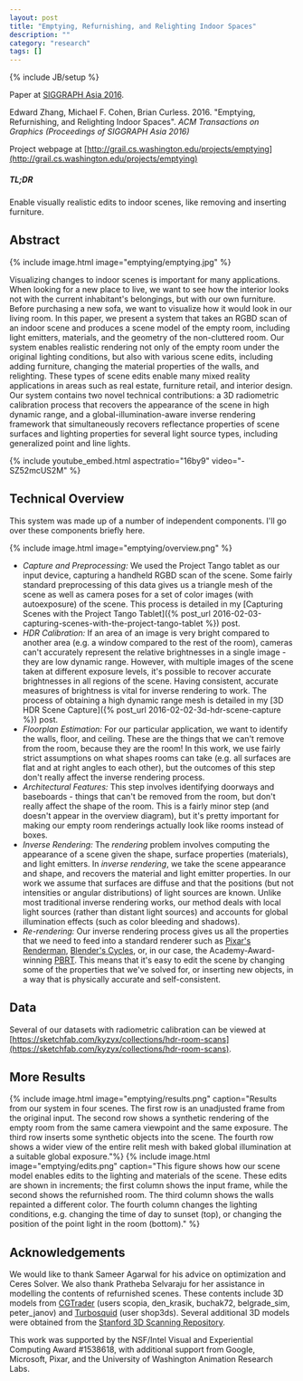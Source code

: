 ```yaml
---
layout: post
title: "Emptying, Refurnishing, and Relighting Indoor Spaces"
description: ""
category: "research"
tags: []
---
```

{% include JB/setup %}

Paper at [SIGGRAPH Asia 2016](https://sa2016.siggraph.org/).

Edward Zhang, Michael F. Cohen, Brian Curless. 2016. "Emptying, Refurnishing, and Relighting Indoor Spaces". <i>ACM Transactions on Graphics (Proceedings of SIGGRAPH Asia 2016)</i>

Project webpage at [http://grail.cs.washington.edu/projects/emptying](http://grail.cs.washington.edu/projects/emptying)

##### TL;DR #####
Enable visually realistic edits to indoor scenes, like removing and inserting furniture.

## Abstract ##

{% include image.html image="emptying/emptying.jpg" %}

Visualizing changes to indoor scenes is important for many applications.
When looking for a new
place to live, we want to see how the interior looks not with the
current inhabitant's belongings, but with our own furniture.
Before purchasing a new sofa,
we want to visualize how it would look in our living room.
In this paper, we present a system that takes an RGBD scan of an indoor scene
and produces a scene model of the empty room, including light emitters, materials,
and the geometry of the non-cluttered room. Our system enables realistic
rendering not only of the empty room under the original lighting conditions, but
also with various scene edits, including adding furniture, changing the
material properties of the walls, and relighting. These types of scene edits
enable many mixed reality applications in areas such as real estate, furniture
retail, and interior design. Our system contains two novel technical
contributions: a 3D radiometric calibration process that recovers the appearance
of the scene in high dynamic range, and a global-illumination-aware inverse
rendering framework that simultaneously recovers reflectance properties of
scene surfaces and lighting properties for several light source types,
including generalized point and line lights.

{% include youtube_embed.html aspectratio="16by9" video="-SZ52mcUS2M" %}

## Technical Overview ##
This system was made up of a number of independent components. I'll go over these components briefly here.

{% include image.html image="emptying/overview.png" %}
* *Capture and Preprocessing:* We used the Project Tango tablet as our input device, capturing a handheld RGBD scan of the scene. Some fairly standard preprocessing of this data gives us a triangle mesh of the scene as well as camera poses for a set of color images (with autoexposure) of the scene. This process is detailed in my [Capturing Scenes with the Project Tango Tablet]({% post_url 2016-02-03-capturing-scenes-with-the-project-tango-tablet %}) post.
* *HDR Calibration:* If an area of an image is very bright compared to another area (e.g. a window compared to the rest of the room), cameras can't accurately represent the relative brightnesses in a single image - they are low dynamic range. However, with multiple images of the scene taken at different exposure levels, it's possible to recover accurate brightnesses in all regions of the scene. Having consistent, accurate measures of brightness is vital for inverse rendering to work. The process of obtaining a high dynamic range mesh is detailed in my [3D HDR Scene Capture]({% post_url 2016-02-02-3d-hdr-scene-capture %}) post.
* *Floorplan Estimation:* For our particular application, we want to identify the walls, floor, and ceiling. These are the things that we can't remove from the room, because they are the room! In this work, we use fairly strict assumptions on what shapes rooms can take (e.g. all surfaces are flat and at right angles to each other), but the outcomes of this step don't really affect the inverse 
rendering process.
* *Architectural Features:* This step involves identifying doorways and baseboards - things that can't be removed from the room, but don't really affect the shape of the room. This is a fairly minor step (and doesn't appear in the overview diagram), but it's pretty important for making our empty room renderings actually look like rooms instead of boxes.
* *Inverse Rendering:* The _rendering_ problem involves computing the appearance of a scene given the shape, surface properties (materials), and light emitters. In _inverse rendering_, we take the scene appearance and shape, and recovers the material and light emitter properties. In our work we assume that surfaces are diffuse and that the positions (but not intensities or angular distributions) of light sources are known. Unlike most traditional inverse rendering works, our method deals with local light sources (rather than distant light sources) and accounts for global illumination effects (such as color bleeding and shadows).
* *Re-rendering:* Our inverse rendering process gives us all the properties that we need to feed into a standard renderer such as [Pixar's Renderman](https://renderman.pixar.com/view/renderman), [Blender's Cycles](https://www.blender.org/features/cycles/), or, in our case, the Academy-Award-winning [PBRT](http://www.pbrt.org/). This means that it's easy to edit the scene by changing some of the properties that we've solved for, or inserting new objects, in a way that is physically accurate and self-consistent.

## Data ##
Several of our datasets with radiometric calibration can be viewed at [https://sketchfab.com/kyzyx/collections/hdr-room-scans](https://sketchfab.com/kyzyx/collections/hdr-room-scans).

## More Results ##
{% include image.html image="emptying/results.png" caption="Results from our system in four scenes. The first row is an unadjusted frame from the original input. The second row shows a synthetic rendering of the empty room from the same camera viewpoint and the same exposure. The third row inserts some synthetic objects into the scene. The fourth row shows a wider view of the entire relit mesh with baked global illumination at a suitable global exposure."%}
{% include image.html image="emptying/edits.png" caption="This figure shows how our scene model enables edits to the lighting and materials of the scene. These edits are shown in increments; the first column shows the input frame, while the second shows the refurnished room. The third column shows the walls repainted a different color.  The fourth column changes the lighting conditions, e.g. changing the time of day to sunset (top), or changing the position of the point light in the room (bottom)." %}

## Acknowledgements ##
We would like to thank Sameer Agarwal for his advice on optimization and Ceres
Solver. We also thank Pratheba Selvaraju for her assistance in
modelling the contents of refurnished scenes. These contents include 3D models
from [CGTrader](https://www.cgtrader.com) (users scopia, den\_krasik, buchak72, belgrade\_sim, peter\_janov)
and [Turbosquid](www.turbosquid.com) (user shop3ds). Several additional 3D models were obtained
from the [Stanford 3D Scanning Repository](http://graphics.stanford.edu/data/3Dscanrep/).

This work was supported by the NSF/Intel Visual and Experiential Computing Award
\#1538618, with additional support from Google, Microsoft, Pixar, and the
University of Washington Animation Research Labs.
